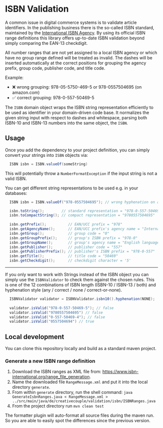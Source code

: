 # ISBN Validation

A common issue in digital commerce systems is to validate article identifiers.
In the publishing business there is the so-called ISBN standard, maintained by the
[International ISBN Agency](https://www.isbn-international.org/).
By using its official ISBN range definitions this library offers up-to-date ISBN validation
beyond simply comparing the EAN-13 checkdigit.

All number ranges that are not yet assigned to a local ISBN agency or
which have no group range defined will be treated as invalid.
The dashes will be inserted automatically at the correct positions for grouping the
agency prefix, group code, publisher code, and title code.

Example:
- ❌ wrong grouping: 978-05-5750-469-5 or 978-0557504695 (on amazon.com)
- ✅ correct grouping: 978-0-557-50469-5

The `ISBN` domain object wraps the ISBN string representation efficiently to be used
as identifier in your domain-driven code base.
It normalizes the given string input with respect to dashes and whitespace,
parsing both ISBN-10 and ISBN-13 numbers into the same object, the `ISBN`. 

## Usage

Once you add the dependency to your project definition,
you can simply convert your strings into `ISBN` objects via:

```java
  ISBN isbn = ISBN.valueOf(someString)
```

This will potentially throw a `NumberFormatException` if the input string is not a valid ISBN.

You can get different string representations to be used e.g. in your databases:

```java
  ISBN isbn = ISBN.valueOf("978-0557504695"); // wrong hyphenation on amazon.com

  isbn.toString();        // standard representation = "978-0-557-50469-5"
  isbn.toCompactString(); // compact representation = "9780557504695"
  
  isbn.getPrefix();          // EAN/UCC prefix = "978" 
  isbn.getAgencyName();      // EAN/UCC prefix's agency name = "International ISBN Agency" 
  isbn.getGroup();           // group code = "0" 
  isbn.getGroupPrefix();     // group's ISBN prefix = "978-0" 
  isbn.getGroupName();       // group's agency name = "English language" 
  isbn.getPublisher();       // publisher code = "557" 
  isbn.getPublisherPrefix(); // publisher's ISBN prefix = "978-0-557" 
  isbn.getTitle();           // title code = "50469" 
  isbn.getCheckdigit();      // checkdigit character = '5' 
```

----

If you only want to work with Strings instead of the ISBN object you can simply use the `ISBNValidator`
to check them against the chosen rules. This is one of the 12 combinations of ISBN length (ISBN-10 / ISBN-13 / both)
and hyphenation style (any / correct / none / correct-or-none). 

```java
  ISBNValidator validator = ISBNValidator.isbn10().hyphenation(NONE);
        
  validator.isValid("978-0-557-50469-5"); // false
  validator.isValid("9780557504695") // false
  validator.isValid("0-557-50469-4"); // false
  validator.isValid("0557504694") // true
```


## Local development

You can clone this repository locally and build as a standard maven project. 

### Generate a new ISBN range definition

1. Download the ISBN ranges as XML file from: https://www.isbn-international.org/range_file_generation.
1. Name the downloaded file `RangeMessage.xml` and put it into the local directory `generate`.
1. From within `generate` directory, run the shell command:
`java GenerateIsbnRanges.java < RangeMessage.xml > ../src/main/java/de/creativecouple/validation/isbn/ISBNRanges.java`
1. From the project directory run `mvn clean test`

The formatter plugin will auto-format all source files during the maven run.
So you are able to easily spot the differences since the previous version.
